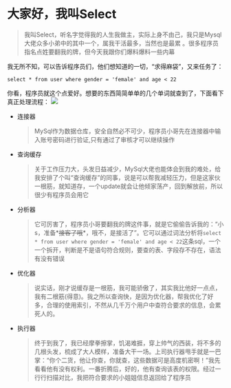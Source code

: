 # 大家好，我叫Select
> 我叫Select，听名字觉得我的人生我做主，实际上身不由己，我只是Mysql大佬众多小弟中的其中一个，属我干活最多，当然也是最累
。很多程序员指名点姓要翻我的牌，但今天我跟你们爆料爆料一些内幕

我无所不知，可以告诉程序员们，他们想知道的一切，“求得麻袋”，又来任务了：
```
select * from user where gender = 'female' and age < 22
```
你看，程序员就这个点爱好。想要的东西简简单单的几个单词就查到了，下面看下真正处理流程：
![](https://raw.githubusercontent.com/liueleven/study/master/%E5%9B%BE%E5%BA%93/14-mysql%E9%9B%86%E7%BE%A4%E3%80%81%E4%B8%BB%E4%BB%8E%E5%A4%8D%E5%88%B6/05-mysql%E9%80%BB%E8%BE%91%E6%9E%B6%E6%9E%84%E5%9B%BE.png)

- 连接器
    > MySql作为数据仓库，安全自然必不可少，程序员小哥先在连接器中输入账号密码进行验证,只有通过了审核才可以继续操作

- 查询缓存
    > 关于工作压力大，头发日益减少，MySql大佬也能体会到我的难处，给我安排了个叫“查询缓存”的同事，说是可以帮我减轻压力，但是这家伙一根筋，就知道存，一个update就会让他倾家荡产，回到解放前，所以很少有程序员会用它

- 分析器
    > 它可厉害了，程序员小哥要翻我的牌这件事，就是它偷偷告诉我的：“小s，准备*~~接客了哦~~*，哦不，是接活了”。它可以通过词法分析将`select * from user where gender = 'female' and age < 22`这条sql，一个一个拆开，判断是不是语句符合规则，要查的表、字段存不存在，语法有没有错误

- 优化器
    > 说实话，刚才说缓存是一根筋，我可能骄傲了，其实我比他好一点点，我有二根筋(得意)。我之所以查询快，是因为优化器，帮我优化了好多，合理的使用索引，不然从几千万个用户中查符合要求的信息，会累死人的。

- 执行器
    > 终于到我了，我已经摩拳擦掌，饥渴难捱，穿上帅气的西装，将不多的几根头发，梳成了大人模样，准备大干一场。上司执行器甩手就是一巴掌：“你个二货，他让你查，你就查，这些数据可是高度机密啊！”我先看看他有没有权利。一番折腾后，好的，他有查询该表的权限。经过一行行扫描对比，我把符合要求的小姐姐信息返回给了程序员






